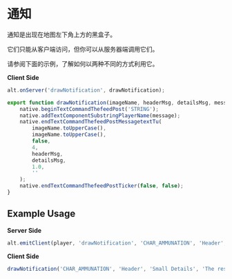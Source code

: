 # 通知

通知是出现在地图左下角上方的黑盒子。

它们只能从客户端访问，但你可以从服务器端调用它们。

请参阅下面的示例，了解如何以两种不同的方式利用它。

**Client Side**

```js
alt.onServer('drawNotification', drawNotification);

export function drawNotification(imageName, headerMsg, detailsMsg, message) {
    native.beginTextCommandThefeedPost('STRING');
    native.addTextComponentSubstringPlayerName(message);
    native.endTextCommandThefeedPostMessagetextTu(
        imageName.toUpperCase(),
        imageName.toUpperCase(),
        false,
        4,
        headerMsg,
        detailsMsg,
        1.0,
        ''
    );
    native.endTextCommandThefeedPostTicker(false, false);
}
```

## Example Usage

**Server Side**

```js
alt.emitClient(player, 'drawNotification', 'CHAR_AMMUNATION', 'Header', 'Small Details', 'The rest of the owl.');
```

**Client Side**

```js
drawNotification('CHAR_AMMUNATION', 'Header', 'Small Details', 'The rest of the owl.');
```